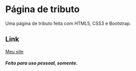 # Página de tributo
Uma página de tributo feita com HTML5, CSS3 e Bootstrap.

## Link

[Meu site](https://nathalia-nobrega.github.io/tribute-page/)

#### *Feito para uso pessoal, somente.*
